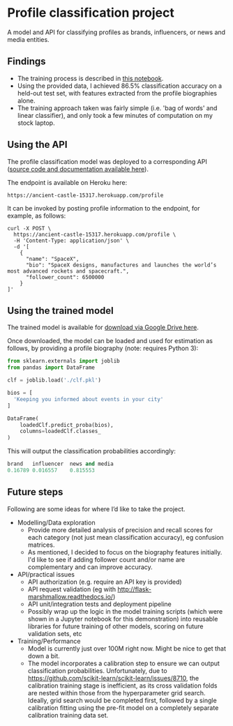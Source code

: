 # Profile classification project
A model and API for classifying profiles as brands, influencers, or news and media entities.

## Findings
* The training process is described in [this notebook](profile_type_training.ipynb).
* Using the provided data, I achieved 86.5% classification accuracy on a held-out test set, with features extracted from the profile biographies alone.
* The training approach taken was fairly simple (i.e. 'bag of words' and linear classifier), and only took a few minutes of computation on my stock laptop.

## Using the API
The profile classification model was deployed to a corresponding API ([source code and documentation available here](https://github.com/Waldo000000/profile_type_api)). 


The endpoint is available on Heroku here:
```
https://ancient-castle-15317.herokuapp.com/profile
```
It can be invoked by posting profile information to the endpoint, for example, as follows:
```
curl -X POST \
  https://ancient-castle-15317.herokuapp.com/profile \
  -H 'Content-Type: application/json' \
  -d '[
    {
      "name": "SpaceX",
      "bio": "SpaceX designs, manufactures and launches the world’s most advanced rockets and spacecraft.",
      "follower_count": 6500000
    }
]'
```

## Using the trained model
The trained model is available for [download via Google Drive here](https://drive.google.com/file/d/1EWrjN9o3F53An2jmP62Xctt1Zdl5vnYu/view).

Once downloaded, the model can be loaded and used for estimation as follows, by providing a profile biography (note: requires Python 3):

```python
from sklearn.externals import joblib
from pandas import DataFrame

clf = joblib.load('./clf.pkl')

bios = [
  'Keeping you informed about events in your city'
]

DataFrame(
    loadedClf.predict_proba(bios),
    columns=loadedClf.classes_
)
```

This will output the classification probabilities accordingly:
```python
brand   influencer  news and media
0.16789 0.016557    0.815553
```

## Future steps
Following are some ideas for where I’d like to take the project. 

* Modelling/Data exploration
    * Provide more detailed analysis of precision and recall scores for each category (not just mean classification accuracy), eg confusion matrices.
    * As mentioned, I decided to focus on the biography features initially. I'd like to see if adding follower count and/or name are complementary and can improve accuracy.
* API/practical issues
    * API authorization (e.g. require an API key is provided)
    * API request validation (eg with http://flask-marshmallow.readthedocs.io/)
    * API unit/integration tests and deployment pipeline
    * Possibly wrap up the logic in the model training scripts (which were shown in a Jupyter notebook for this demonstration) into reusable libraries for future training of other models, scoring on future validation sets, etc
* Training/Performance
    * Model is currently just over 100M right now. Might be nice to get that down a bit.
    * The model incorporates a calibration step to ensure we can output classification probabilities. Unfortunately, due to https://github.com/scikit-learn/scikit-learn/issues/8710, 
      the calibration training stage is inefficient, as its cross validation folds are nested within those from the hyperparameter grid search. 
      Ideally, grid search would be completed first, followed by a single calibration fitting using the pre-fit model on a completely separate calibration training data set.
